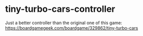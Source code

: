 # tiny-turbo-cars-controller
 Just a better controller than the original one of this game: https://boardgamegeek.com/boardgame/329862/tiny-turbo-cars
